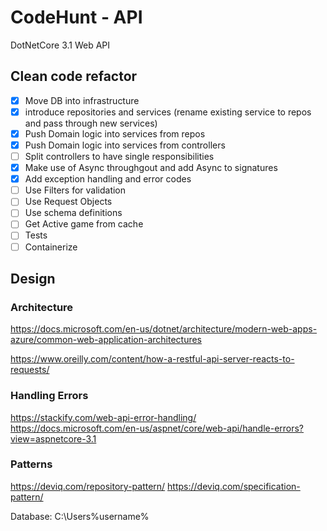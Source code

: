 # CodeHunt - API
DotNetCore 3.1 Web API

## Clean code refactor
- [x] Move DB into infrastructure
- [x] introduce repositories and services (rename existing service to repos and pass through new services)
- [x] Push Domain logic into services from repos
- [x] Push Domain logic into services from controllers
- [ ] Split controllers to have single responsibilities
- [x] Make use of Async throughgout and add Async to signatures
- [x] Add exception handling and error codes
- [ ] Use Filters for validation
- [ ] Use Request Objects
- [ ] Use schema definitions
- [ ] Get Active game from cache
- [ ] Tests
- [ ] Containerize 

## Design
### Architecture
https://docs.microsoft.com/en-us/dotnet/architecture/modern-web-apps-azure/common-web-application-architectures

https://www.oreilly.com/content/how-a-restful-api-server-reacts-to-requests/

### Handling Errors
https://stackify.com/web-api-error-handling/
https://docs.microsoft.com/en-us/aspnet/core/web-api/handle-errors?view=aspnetcore-3.1

### Patterns
https://deviq.com/repository-pattern/
https://deviq.com/specification-pattern/

Database: C:\Users\%username%